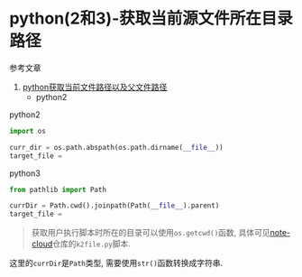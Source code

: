 # python(2和3)-获取当前源文件所在目录路径

参考文章

1. [python获取当前文件路径以及父文件路径](https://www.cnblogs.com/yajing-zh/p/6807968.html)
    - python2

python2

```py
import os

curr_dir = os.path.abspath(os.path.dirname(__file__))
target_file = 
```

python3

```py
from pathlib import Path

currDir = Path.cwd().joinpath(Path(__file__).parent)
target_file = 
```

> 获取用户执行脚本时所在的目录可以使用`os.getcwd()`函数, 具体可见[note-cloud]()仓库的`k2file.py`脚本.

这里的`currDir`是`Path`类型, 需要使用`str()`函数转换成字符串.
